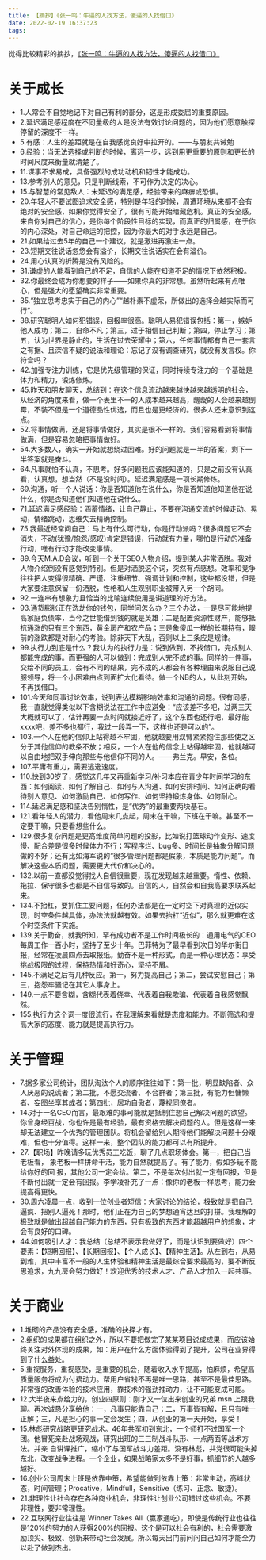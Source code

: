 ```yaml
---
title: 【摘抄】《张一鸣：牛逼的人找方法，傻逼的人找借口》
date: 2022-02-19 16:37:23
tags:
---
```

觉得比较精彩的摘抄，[《张一鸣：牛逼的人找方法，傻逼的人找借口》](https://mp.weixin.qq.com/s/bIkHaFersQg8E4hFY-pkVw)

# 关于成长

- 1.人常会不自觉地记下对自己有利的部分，这是形成委屈的重要原因。
- 2.延迟满足感程度在不同量级的人是没法有效讨论问题的，因为他们愿意触探停留的深度不一样。
- 5.有感：人生的差距就是在自我感觉良好中拉开的。——与朋友共诫勉
- 6.经验：当无法选择或判断的时候，离远一步，远到用更重要的原则和更长的时间尺度来衡量就清楚了。
- 11.谋事不求易成，具备强烈的成功动机和韧性才能成功。
- 13.参考别人的意见，只是判断线索，不可作为决定的决心。
- 15.与智慧的常见敌人：未延迟的满足感，经验带来的麻痹或恐惧。
- 20.年轻人不要试图追求安全感，特别是年轻的时候，周遭环境从来都不会有绝对的安全感，如果你觉得安全了，很有可能开始暗藏危机。真正的安全感，来自你对自己的信心，是你每个阶段性目标的实现，而真正的归属感，在于你的内心深处，对自己命运的把控，因为你最大的对手永远是自己。
- 21.如果给过去5年的自己一个建议，就是激进再激进一点。
- 23.短期交往说话忽悠会有溢价，长期交往说话实在会有溢价。
- 24.用心认真的折腾是没有风险的。
- 31.谦虚的人能看到自己的不足，自信的人能在知道不足的情况下依然积极。
- 32.你最终会成为你想要的样子——如果你真的非常想。虽然听起来有点唯心，但是强大的愿望确实非常重要。
- 35.“独立思考忠实于自己的内心”“越朴素不虚荣，所做出的选择会越实际而可行”。
- 38.研究聪明人如何犯错误，回报率很高。聪明人易犯错误包括：第一，嫉妒他人成功；第二，自命不凡；第三，过于相信自己判断；第四，停止学习；第五，认为世界是静止的，生活在过去荣耀中；第六，任何事情都有自己一套言之有据、且深信不疑的说法和理论：忘记了没有调查研究，就没有发言权。你符合吗？
- 42.加强专注力训练，它是优先级管理的保证，同时持续专注力的一个基础是体力和精力，锻炼修炼。
- 45.昨天和朋友聊天，总结到：在这个信息流动越来越快越来越透明的社会，从经济的角度来看，做一个表里不一的人成本越来越高，龌龊的人会越来越倒霉，不装不但是一个道德品性优选，而且也是更经济的。很多人还未意识到这点。
- 52.将事情做满，还是将事情做好，其实是很不一样的。我们容易看到将事情做满，但是容易忽略把事情做好。
- 54.大多数人，确实一开始就想绕过困难。好的问题就是一半的答案，剩下一半答案就是奋斗。
- 64.凡事就怕不认真，不思考。好多问题我应该能知道的，只是之前没有认真看，认真想，想当然（不是没时间）。延迟满足感是一项长期修炼。
- 69.沟通，听一个人说话：你是否知道他在说什么，你是否知道他知道他在说什么，你是否知道他们知道他在说什么。
- 71.延迟满足感经验：涵蓄情绪，让自己静止，不要在沟通交流的时候走动、晃动，情绪跳动，思维失去精确控制。
- 75.我最近经常问自己：马上有什么可行动，你是行动派吗？很多问题它不会消失，不动(犹豫/抱怨/感叹)肯定是错误，行动就有力量，哪怕是行动的准备行动，唯有行动才能改变事情。
- 89.今天M.A.D会议，听到一个关于SEO人物介绍，提到某人非常洒脱。我对人物介绍倒没有感觉到特别。但是对洒脱这个词，突然有点感想。效率和竞争往往把人变得很精确、严谨、注重细节、强调计划和控制，这些都没错，但是大家要注意保留一份洒脱，性格和人生观别职业被带入另一个胡同。
- 92.一连串有想象力且恰当的比喻连续使用是讲道理的好方法。
- 93.通货膨胀正在洗劫你的钱包，同学问怎么办？三个办法，一是尽可能地提高家庭负债率，当今之世能借到钱的就是英雄；二是配置资源性财产，能够抵抗通涨的只有三个东西，黄金房产和农产品；三是象傻瓜一样的长期持有，眼前的涨跌都是对耐心的考验。除非天下大乱，否则以上三条应是规律。
- 99.执行力到底是什么？我认为的执行力是：说到做到，不找借口，完成别人都能完成的事。而更强的人可以做到：完成别人完不成的事。同样的一件事，交给不同的员工，会有不同的结果，完不成的人都会有各种理由来说服自己说服领导，将一个小困难由点到面扩大化看待。做一个NB的人，从此刻开始，不再找借口。
- 101.今天和同事讨论效率，说到表达模糊影响效率和沟通的问题。很有同感，我一直就觉得类似以下含糊说法在工作中应避免：“应该差不多吧，过两三天大概就可以了，估计再要一点时间就接近好了，这个东西也还行吧，最好能 xxxx吧，差不多也都行，我过一段弄一下，这样也还是可以的”。
- 103.一个人在他的信仰上站得越不牢固，他就越要用双臂紧紧抱住那些使之区分于其他信仰的教条不放；相反，一个人在他的信念上站得越牢固，他就越可以自由地把双手伸向那些与他信仰不同的人。——弗兰克。早安，各位。
- 107.平庸有重力，需要逃逸速度。
- 110.快到30岁了，感觉这几年又再重新学习/补习本应在青少年时间学习的东西：如何阅读、如何了解自己、如何与人沟通、如何安排时间、如何正确的看待别人意见、如何激励自己、如何写作、如何坚持锻炼身体、如何耐心。
- 114.延迟满足感和坚决告别惰性，是“优秀”的最重要两块基石。
- 121.看年轻人的潜力，看他周末几点起，周末在干嘛，下班在干嘛。甚至不一定要干嘛，只要看想些什么。
- 129.很多复杂问题是更高维度简单问题的投影，比如说打篮球动作变形、速度慢、配合差是很多时候体力不行；写程序烂、bug多、时间长是抽象分解问题做的不好；还有比如海军说的“很多管理问题都是假象，本质是能力问题”。而解决这些本质问题，需要更大代价和决心的。
- 132.以前一直都没觉得找人自信很重要，现在发现越来越重要。惰性、依赖、拖拉、保守很多也都是不自信导致的。自信的人，自然会和自我高要求联系起来。
- 134.不抬杠，要抓住主要问题，任何办法都是在一定时空下对真理的近似实现，时空条件越具体，办法法就越有效。如果去抬杠“近似”，那么就更难在这个时空条件下实施。
- 139.关于勤奋，就我所知，罕有成功者不是工作时间极长的：通用电气的CEO 每周工作一百小时，坚持了至少十年。巴菲特为了最早看到次日的华尔街日报，经常在凌晨四点去取报纸。勤奋不是一种形式，而是一种心理状态：享受挑战极限的过程，保持热情和好奇心，坚持不屑。
- 145.不满足之后有几种反应。第一，努力提高自己；第二，尝试安慰自己；第三，抱怨牢骚记在其它人事身上。
- 149.一点不要含糊，含糊代表着侥幸、代表着自我欺骗、代表着自我感觉飘然。
- 155.执行力这个词一度很流行，在我理解来看就是态度和能力。不断筛选和提高大家的态度、能力就是提高执行力。
 
# 关于管理

- 7.据多家公司统计，团队淘汰个人的顺序往往如下：第一批，明显缺陷者、众人厌恶的说谎者；第二批，不愿交流者、不合群者；第三批，有能力但慵懒者、妄图坐享其成者；第四批，居功自傲者，蔑视同僚者。
- 14.对于一名CEO而言，最艰难的事可能就是抵制住想自己解决问题的欲望。你曾身经百战，你也许是最有经验，最有资格去解决问题的人。但是这样一来却无法建立一个优秀的管理团队。将机会留给别人期待他们能解决问题十分艰难，但也十分值得。这样一来，整个团队的能力都可以有所提升。
- 27.【职场】昨晚请多玩优秀员工吃饭，聊了几点职场体会。第一，把自己当老板看， 象老板一样拼命干活，能力自然就提高了。有了能力，假如多玩不能给你好的回 报，其他公司一定会给。第二，不是每次付出就一定有回报，但是不断付出就一定会有回报。李学凌补充了一点：像你的老板一样思考，能力会提高得更快。
- 30.周六凌晨一点，收到一位创业者短信：大家讨论的结论，极致就是把自己逼疯、把别人逼死！那时，他们正在为自己的梦想通宵达旦的打拼。我理解的极致就是做出超越自己能力的东西，只有极致的东西才能超越用户的想象，才会有良好的口碑。
- 44.如何吸引人才：我总结（总结不表示我做好了，而是认识到要做好）四个要素：【短期回报】、【长期回报】、【个人成长】、【精神生活】。从左到右，从易到难，其中丰富不一般的人生体验和精神生活是最综合要求最高的，要不断反思追求，九九房会努力做好！欢迎优秀的技术人才、产品人才加入一起共事。

# 关于商业

- 1.堆砌的产品没有安全感，准确的抉择才有。
- 2.组织的成果都在组织之外，所以不要把做完了某某项目说成成果，而应该始终关注对外体现的成果，如：用户在什么方面体验得到了提升，公司在业界得到了什么益处。
- 5.重视服务，重视感受，是重要的机会，随着收入水平提高，怕麻烦，希望高质量服务将成为付费动力。帮用户省钱不再是唯一思路，甚至不是最佳思路。
非常强的改善体验的技术应用，靠技术的强劲推动力，让不可能变成可能。
- 12.大半夜来点给力的，创业四原则：刚才又一位出来创业的兄弟 msn 上跟我聊。再次诚恳分享给他：一，凡事只能靠自己；二，万事皆有解，且只有唯一正解；三，凡是担心的事一定会发生；四，从创业的第一天开始，享受！
- 15.林彪研究战略更研究战术。46年共军初到东北，一个师打不过国军一个团。他冒死亲赴战场观战，研究出班的三三制战斗队形、一点两面等战术方法。并亲 自讲课推广，缩小了与国军战斗力差距。没有林彪，共党很可能失掉东北，改变战争进程。一个企业，如果战略家太多不是好事，抓细节的人越多越好。
- 16.创业公司周末上班是依靠中策，希望能做到依靠上策：非常主动，高峰状态，时间管理；Procative，Mindfull，Sensitive（练习、正念、敏捷）。
- 21.非理性让社会存在各种商业机会，非理性让创业公司错过这些机会。不要非理性，要非常理性。
- 22.互联网行业往往是 Winner Takes All（赢家通吃），即使是传统行业也往往是120%的努力的人获得200%的回报。这个是可以社会有利的，社会需要激励顶尖、极致、创新来带动社会发展。所以每天出门前问问自己如何才能全力以赴了做到杰出。